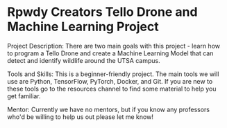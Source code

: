 # Rpwdy Creators Tello Drone and Machine Learning Project
Project Description: There are two main goals with this project - learn how to program a Tello Drone and create a Machine Learning Model that can detect and identify wildlife around the UTSA campus.

Tools and Skills: This is a beginner-friendly project. The main tools we will use are Python, TensorFlow,  PyTorch, Docker, and Git. If you are new to these tools go to the resources channel to find some material to help you get familiar.

Mentor: Currently we have no mentors, but if you know any professors who'd be willing to help us out please let me know!
